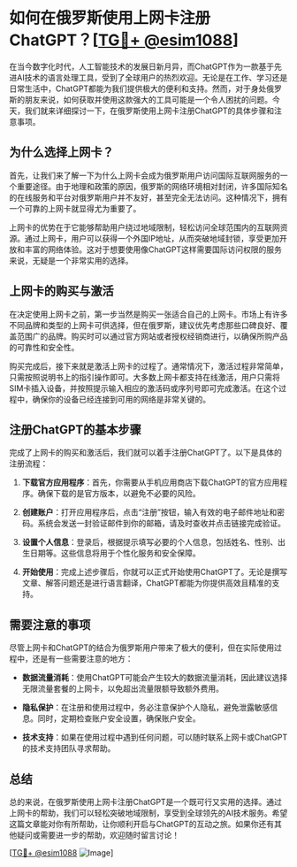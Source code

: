 # 如何在俄罗斯使用上网卡注册ChatGPT？[[TG💪+ @esim1088](https://t.me/s/esim1088)]

在当今数字化时代，人工智能技术的发展日新月异，而ChatGPT作为一款基于先进AI技术的语言处理工具，受到了全球用户的热烈欢迎。无论是在工作、学习还是日常生活中，ChatGPT都能为我们提供极大的便利和支持。然而，对于身处俄罗斯的朋友来说，如何获取并使用这款强大的工具可能是一个令人困扰的问题。今天，我们就来详细探讨一下，在俄罗斯使用上网卡注册ChatGPT的具体步骤和注意事项。

## 为什么选择上网卡？

首先，让我们来了解一下为什么上网卡会成为俄罗斯用户访问国际互联网服务的一个重要途径。由于地理和政策的原因，俄罗斯的网络环境相对封闭，许多国际知名的在线服务和平台对俄罗斯用户并不友好，甚至完全无法访问。这种情况下，拥有一个可靠的上网卡就显得尤为重要了。

上网卡的优势在于它能够帮助用户绕过地域限制，轻松访问全球范围内的互联网资源。通过上网卡，用户可以获得一个外国IP地址，从而突破地域封锁，享受更加开放和丰富的网络体验。这对于想要使用像ChatGPT这样需要国际访问权限的服务来说，无疑是一个非常实用的选择。

## 上网卡的购买与激活

在决定使用上网卡之前，第一步当然是购买一张适合自己的上网卡。市场上有许多不同品牌和类型的上网卡可供选择，但在俄罗斯，建议优先考虑那些口碑良好、覆盖范围广的品牌。购买时可以通过官方网站或者授权经销商进行，以确保所购产品的可靠性和安全性。

购买完成后，接下来就是激活上网卡的过程了。通常情况下，激活过程非常简单，只需按照说明书上的指引操作即可。大多数上网卡都支持在线激活，用户只需将SIM卡插入设备，并按照提示输入相应的激活码或序列号即可完成激活。在这个过程中，确保你的设备已经连接到可用的网络是非常关键的。

## 注册ChatGPT的基本步骤

完成了上网卡的购买和激活后，我们就可以着手注册ChatGPT了。以下是具体的注册流程：

1. **下载官方应用程序**：首先，你需要从手机应用商店下载ChatGPT的官方应用程序。确保下载的是官方版本，以避免不必要的风险。
   
2. **创建账户**：打开应用程序后，点击“注册”按钮，输入有效的电子邮件地址和密码。系统会发送一封验证邮件到你的邮箱，请及时查收并点击链接完成验证。

3. **设置个人信息**：登录后，根据提示填写必要的个人信息，包括姓名、性别、出生日期等。这些信息将用于个性化服务和安全保障。

4. **开始使用**：完成上述步骤后，你就可以正式开始使用ChatGPT了。无论是撰写文章、解答问题还是进行语言翻译，ChatGPT都能为你提供高效且精准的支持。

## 需要注意的事项

尽管上网卡和ChatGPT的结合为俄罗斯用户带来了极大的便利，但在实际使用过程中，还是有一些需要注意的地方：

- **数据流量消耗**：使用ChatGPT可能会产生较大的数据流量消耗，因此建议选择无限流量套餐的上网卡，以免超出流量限额导致额外费用。
  
- **隐私保护**：在注册和使用过程中，务必注意保护个人隐私，避免泄露敏感信息。同时，定期检查账户安全设置，确保账户安全。

- **技术支持**：如果在使用过程中遇到任何问题，可以随时联系上网卡或ChatGPT的技术支持团队寻求帮助。

## 总结

总的来说，在俄罗斯使用上网卡注册ChatGPT是一个既可行又实用的选择。通过上网卡的帮助，我们可以轻松突破地域限制，享受到全球领先的AI技术服务。希望这篇文章能对你有所帮助，让你顺利开启与ChatGPT的互动之旅。如果你还有其他疑问或需要进一步的帮助，欢迎随时留言讨论！

[[TG💪+ @esim1088](https://t.me/s/esim1088) ![Image](https://i.postimg.cc/4NQfJmqS/Snipaste-2025-05-13-00-14-12.png)]